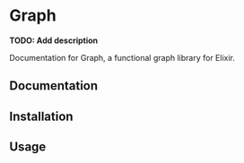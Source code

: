 # Graph

**TODO: Add description**

  Documentation for Graph, a functional graph library for Elixir.

## Documentation

## Installation


## Usage 
